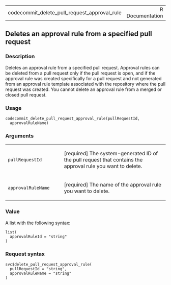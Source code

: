 <table style="width: 100%;">
<tbody>
<tr class="odd">
<td>codecommit_delete_pull_request_approval_rule</td>
<td style="text-align: right;">R Documentation</td>
</tr>
</tbody>
</table>

## Deletes an approval rule from a specified pull request

### Description

Deletes an approval rule from a specified pull request. Approval rules
can be deleted from a pull request only if the pull request is open, and
if the approval rule was created specifically for a pull request and not
generated from an approval rule template associated with the repository
where the pull request was created. You cannot delete an approval rule
from a merged or closed pull request.

### Usage

    codecommit_delete_pull_request_approval_rule(pullRequestId,
      approvalRuleName)

### Arguments

<table>
<colgroup>
<col style="width: 35%" />
<col style="width: 65%" />
</colgroup>
<tbody>
<tr class="odd">
<td><code
id="codecommit_delete_pull_request_approval_rule_:_pullRequestId">pullRequestId</code></td>
<td><p>[required] The system-generated ID of the pull request that
contains the approval rule you want to delete.</p></td>
</tr>
<tr class="even">
<td><code
id="codecommit_delete_pull_request_approval_rule_:_approvalRuleName">approvalRuleName</code></td>
<td><p>[required] The name of the approval rule you want to
delete.</p></td>
</tr>
</tbody>
</table>

### Value

A list with the following syntax:

    list(
      approvalRuleId = "string"
    )

### Request syntax

    svc$delete_pull_request_approval_rule(
      pullRequestId = "string",
      approvalRuleName = "string"
    )
